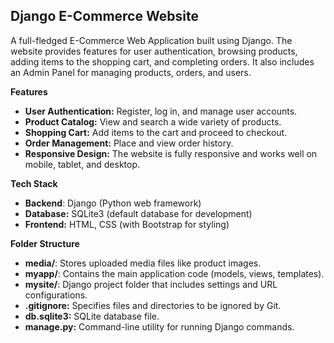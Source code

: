 ## Django E-Commerce Website
A full-fledged E-Commerce Web Application built using Django. The website provides features for user authentication, browsing products, adding items to the shopping cart, and completing orders. It also includes an Admin Panel for managing products, orders, and users.

**Features**
- **User Authentication:** Register, log in, and manage user accounts.
- **Product Catalog:** View and search a wide variety of products.
- **Shopping Cart:** Add items to the cart and proceed to checkout.
- **Order Management:** Place and view order history.
- **Responsive Design:** The website is fully responsive and works well on mobile, tablet, and desktop.

**Tech Stack**
- **Backend**: Django (Python web framework)
- **Database:** SQLite3 (default database for development)
- **Frontend:** HTML, CSS (with Bootstrap for styling)

**Folder Structure**
- **media/**: Stores uploaded media files like product images.
- **myapp/**: Contains the main application code (models, views, templates).
- **mysite/**: Django project folder that includes settings and URL configurations.
- **.gitignore:** Specifies files and directories to be ignored by Git.
- **db.sqlite3:** SQLite database file.
- **manage.py:** Command-line utility for running Django commands.
